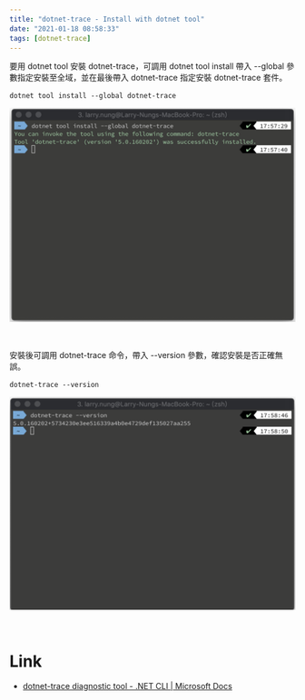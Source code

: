 ```yaml
---
title: "dotnet-trace - Install with dotnet tool"
date: "2021-01-18 08:58:33"
tags: [dotnet-trace]
---
```



要用 dotnet tool 安裝 dotnet-trace，可調用 dotnet tool install 帶入 --global 參數指定安裝至全域，並在最後帶入 dotnet-trace 指定安裝
dotnet-trace 套件。  

<!-- More -->

    dotnet tool install --global dotnet-trace

![1.png](1.png)

<br>


安裝後可調用 dotnet-trace 命令，帶入 --version 參數，確認安裝是否正確無誤。  

    dotnet-trace --version

![2.png](2.png)

<br>


Link
====
* [dotnet-trace diagnostic tool - .NET CLI | Microsoft Docs](https://docs.microsoft.com/en-us/dotnet/core/diagnostics/dotnet-trace)
